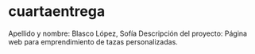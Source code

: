 # cuartaentrega
Apellido y nombre: Blasco López, Sofía 
Descripción del proyecto: Página web para emprendimiento de tazas personalizadas.
